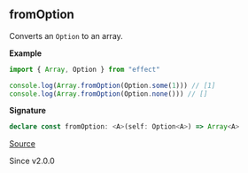 ## fromOption

Converts an `Option` to an array.

**Example**

```ts
import { Array, Option } from "effect"

console.log(Array.fromOption(Option.some(1))) // [1]
console.log(Array.fromOption(Option.none())) // []
```

**Signature**

```ts
declare const fromOption: <A>(self: Option<A>) => Array<A>
```

[Source](https://github.com/Effect-TS/effect/tree/main/packages/effect/src/Array.ts#L221)

Since v2.0.0